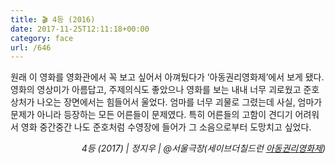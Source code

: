 ```yaml
---
title: 🎬 4등 (2016)
date: 2017-11-25T12:11:18+00:00
category: face
url: /646
---
```

원래 이 영화를 영화관에서 꼭 보고 싶어서 아껴뒀다가 &#8216;아동권리영화제&#8217;에서 보게 됐다. 영화의 영상미가 아름답고, 주제의식도 좋았으나 영화를 보는 내내 너무 괴로웠고 준호 상처가 나오는 장면에서는 힘들어서 울었다. 엄마를 너무 괴물로 그렸는데 사실, 엄마가 문제가 아니라 등장하는 모든 어른들이 문제였다. 특히 어른들의 고함이 견디기 어려워서 영화 중간중간 나도 준호처럼 수영장에 들어가 그 소음으로부터 도망치고 싶었다.

<p style="text-align:right">
  <em>4등 (2017) | 정지우</em><em>&nbsp;| @서울극장(세이브더칠드런 <a href="https://www.sc.or.kr/scff/" target="_blank" rel="noreferrer noopener">아동권리영화제</a>)</em>
</p>